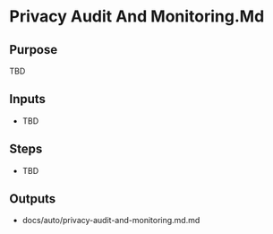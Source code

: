 # Privacy Audit And Monitoring.Md

## Purpose

TBD

## Inputs

- TBD

## Steps

- TBD

## Outputs

- docs/auto/privacy-audit-and-monitoring.md.md

